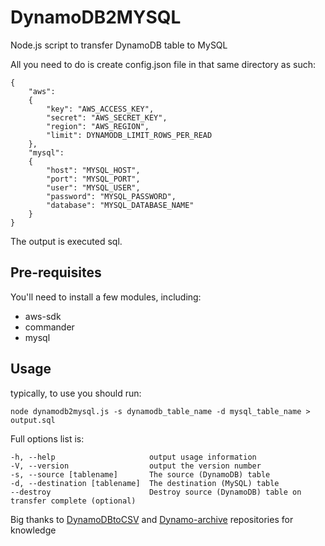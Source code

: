 DynamoDB2MYSQL
==============

Node.js script to transfer DynamoDB table to MySQL

All you need to do is create config.json file in that same directory as such:

	{
		"aws":
		{
			"key": "AWS_ACCESS_KEY",
			"secret": "AWS_SECRET_KEY",
			"region": "AWS_REGION",
			"limit": DYNAMODB_LIMIT_ROWS_PER_READ
		},
		"mysql":
		{
			"host": "MYSQL_HOST",
			"port": "MYSQL_PORT",
			"user": "MYSQL_USER",
			"password": "MYSQL_PASSWORD",
			"database": "MYSQL_DATABASE_NAME"
		}
	}

The output is executed sql.

Pre-requisites
--------------

You'll need to install a few modules, including:
* aws-sdk
* commander
* mysql

Usage
-------------------

typically, to use you should run:

	node dynamodb2mysql.js -s dynamodb_table_name -d mysql_table_name > output.sql

Full options list is:

    -h, --help                     output usage information
    -V, --version                  output the version number
    -s, --source [tablename]       The source (DynamoDB) table
    -d, --destination [tablename]  The destination (MySQL) table
    --destroy                      Destroy source (DynamoDB) table on transfer complete (optional)

Big thanks to [DynamoDBtoCSV](https://github.com/edasque/DynamoDBtoCSV) and [Dynamo-archive](https://github.com/yegor256/dynamo-archive) repositories for knowledge
